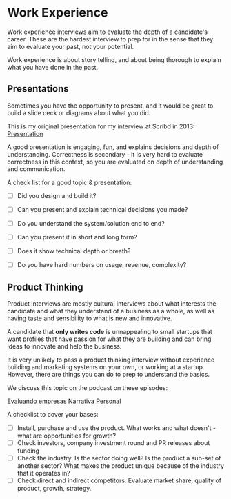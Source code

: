 # Work Experience

Work experience interviews aim to evaluate the depth of a candidate's career. These are the hardest interview to prep for in the sense that they aim to evaluate your past, not your potential.

Work experience is about story telling, and about being thorough to explain what you have done in the past.


## Presentations

Sometimes you have the opportunity to present, and it would be great to build a slide deck or diagrams about what you did.

This is my original presentation for my interview at Scribd in 2013: [Presentation](https://docs.google.com/presentation/d/e/2PACX-1vSY6JO6lYbaPK877GV7s69X6hrIrnREzfmEmrNjKhOn-cFf38PY3qTeQNS8YDAu812BBnNUVkDpsIyz/pub?start=false&loop=false&delayms=3000)

A good presentation is engaging, fun, and explains decisions and depth of understanding. Correctness is secondary - it is very hard to evaluate correctness in this context, so you are evaluated on depth of understanding and communication.

A check list for a good topic & presentation:

- [ ] Did you design and build it?
- [ ] Can you present and explain technical decisions you made?
- [ ] Do you understand the system/solution end to end?
- [ ] Can you present it in short and long form?
- [ ] Does it show technical depth or breath?
- [ ] Do you have hard numbers on usage, revenue, complexity?


## Product Thinking

Product interviews are mostly cultural interviews about what interests the candidate and what they understand of a business as a whole, as well as having taste and sensibility to what is new and innovative.

A candidate that **only writes code** is unnappealing to small startups that want profiles that have passion for what they are building and can bring ideas to innovate and help the business.

It is very unlikely to pass a product thinking interview without experience building and marketing systems on your own, or working at a startup. However, there are things you can do to prep to understand the basics.

We discuss this topic on the podcast on these episodes:

[Evaluando empresas](https://open.spotify.com/episode/587A5xGVLBOBGnEzreZtLy?si=RYtrMvdVRbuJ9TN1K_IZjg)
[Narrativa Personal](https://open.spotify.com/episode/71C5tVCE3xdMTC8aJroWpS?si=aNdKCumDQB-PklOBuLbpMg)

A checklist to cover your bases:

- [ ] Install, purchase and use the product. What works and what doesn't - what are opportunities for growth?
- [ ] Check investors, company investment round and PR releases about funding
- [ ] Check the industry. Is the sector doing well? Is the product a sub-set of another sector? What makes the product unique because of the industry that it operates in?
- [ ] Check direct and indirect competitors. Evaluate market share, quality of product, growth, strategy. 
